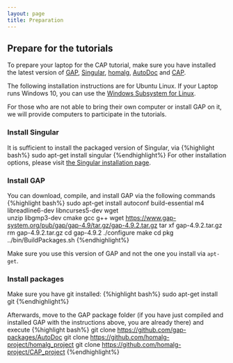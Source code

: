 ```yaml
---
layout: page
title: Preparation
---
```


## Prepare for the tutorials

To prepare your laptop for the CAP tutorial, make sure you have installed the latest version of [GAP](http://www.gap-system.org), [Singular](http://www.singular.uni-kl.de),
[homalg](http://homalg-project.github.io), [AutoDoc](https://gap-packages.github.io/AutoDoc) and [CAP](http://homalg-project.github.io/CAP_project).

The following installation instructions are for Ubuntu Linux. If your Laptop runs Windows 10, you can use the [Windows Subsystem for Linux](https://docs.microsoft.com/en-us/windows/wsl/install-win10).

For those who are not able to bring their own computer or install GAP on it, we will provide computers to participate in the tutorials.

### Install Singular

It is sufficient to install the packaged version of Singular, via
{%highlight bash%}
sudo apt-get install singular
{%endhighlight%}
For other installation options, please visit [the Singular installation page](https://www.singular.uni-kl.de/index.php/singular-download.html).

### Install GAP

You can download, compile, and install GAP via the following commands
{%highlight bash%}
sudo apt-get install autoconf build-essential m4\
                     libreadline6-dev libncurses5-dev wget \
                     unzip libgmp3-dev cmake gcc g++
wget https://www.gap-system.org/pub/gap/gap-4.9/tar.gz/gap-4.9.2.tar.gz
tar xf gap-4.9.2.tar.gz
rm gap-4.9.2.tar.gz
cd gap-4.9.2
./configure
make
cd pkg
../bin/BuildPackages.sh
{%endhighlight%}

Make sure you use this version of GAP and not the one you install via `apt-get`.

### Install packages

Make sure you have git installed:
{%highlight bash%}
sudo apt-get install git
{%endhighlight%}

Afterwards, move to the GAP package folder (if you have just compiled and installed GAP with the instructions above, you are
already there) and execute
{%highlight bash%}
git clone https://github.com/gap-packages/AutoDoc
git clone https://github.com/homalg-project/homalg_project
git clone https://github.com/homalg-project/CAP_project
{%endhighlight%}